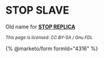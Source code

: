 
# STOP SLAVE

Old name for **[STOP REPLICA](../stop-replica.md)**


<sub>_This page is licensed: CC BY-SA / Gnu FDL_</sub>


{% @marketo/form formId="4316" %}
